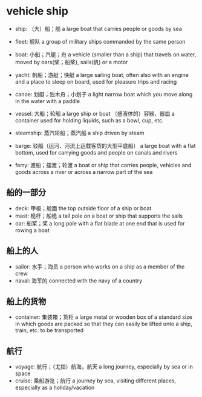 # vehicle ship

- ship: （大）船；舰 a large boat that carries people or goods by sea
- fleet: 舰队 a group of military ships commanded by the same person

- boat: 小船；汽艇；舟 a vehicle (smaller than a ship) that travels on water, moved by oars(桨；船桨), sails(帆) or a motor
- yacht: 帆船；游艇；快艇 a large sailing boat, often also with an engine and a place to sleep on board, used for pleasure trips and racing

- canoe: 划艇；独木舟；小划子 a light narrow boat which you move along in the water with a paddle

- vessel: 大船；轮船 a large ship or boat （盛液体的）容器，器皿 a container used for holding liquids, such as a bowl, cup, etc.

- steamship: 蒸汽轮船；蒸汽船 a ship driven by steam

- barge: 驳船（运河、河流上运载客货的大型平底船） a large boat with a flat bottom, used for carrying goods and people on canals and rivers

- ferry: 渡船；摆渡；轮渡 a boat or ship that carries people, vehicles and goods across a river or across a narrow part of the sea

## 船的一部分

- deck: 甲板；舱面 the top outside floor of a ship or boat
- mast: 桅杆；船桅 a tall pole on a boat or ship that supports the sails
- oar: 船桨；桨 a long pole with a flat blade at one end that is used for rowing a boat

## 船上的人

- sailor: 水手；海员 a person who works on a ship as a member of the crew
- naval: 海军的 connected with the navy of a country

## 船上的货物

- container: 集装箱；货柜 a large metal or wooden box of a standard size in which goods are packed so that they can easily be lifted onto a ship, train, etc. to be transported



## 航行

- voyage: 航行；（尤指）航海，航天 a long journey, especially by sea or in space
- cruise: 乘船游览；航行 a journey by sea, visiting different places, especially as a holiday/vacation
